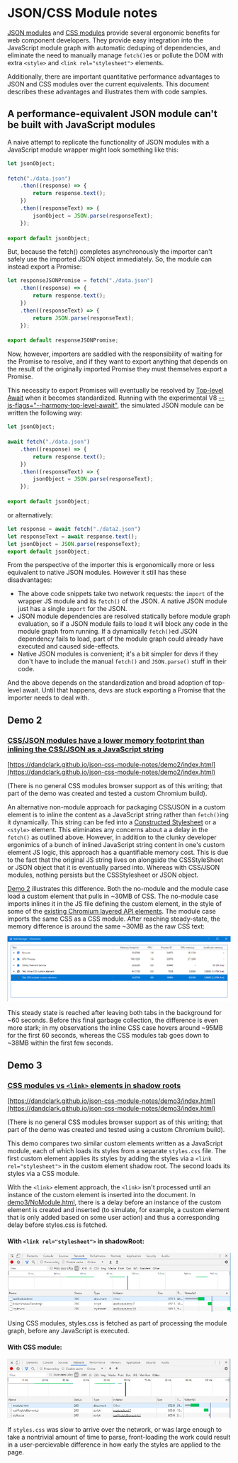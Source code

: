 # JSON/CSS Module notes
[JSON modules](https://github.com/whatwg/html/pull/4407) and [CSS modules](https://github.com/w3c/webcomponents/blob/gh-pages/proposals/css-modules-v1-explainer.md) provide several ergonomic benefits for web component developers.  They provide easy integration into the JavaScript module graph with automatic deduping of dependencies, and eliminate the need to manually manage `fetch()`es or pollute the DOM with extra `<style>` and `<link rel="stylesheet">` elements.

Additionally, there are important quantitative performance advantages to JSON and CSS modules over the current equivalents.  This document describes these advantages and illustrates them with code samples.

## A performance-equivalent JSON module can't be built with JavaScript modules

A naive attempt to replicate the functionality of JSON modules with a JavaScript module wrapper might look something like this:

```JavaScript
let jsonObject;

fetch("./data.json")
    .then((response) => {
        return response.text();
    })
    .then((responseText) => {
        jsonObject = JSON.parse(responseText);
    });

export default jsonObject;
```

But, because the fetch() completes asynchronously the importer can't safely use the imported JSON object immediately.  So, the module can instead export a Promise:

```JavaScript
let responseJSONPromise = fetch("./data.json")
    .then((response) => {
        return response.text();
    })
    .then((responseText) => {
        return JSON.parse(responseText);
    });

export default responseJSONPromise;
```

Now, however, importers are saddled with the responsibility of waiting for the Promise to resolve, and if they want to export anything that depends on the result of the originally imported Promise they must themselves export a Promise.

This necessity to export Promises will eventually be resolved by [Top-level Await](https://github.com/tc39/proposal-top-level-await) when it becomes standardized.
Running with the experimental V8 [--js-flags="--harmony-top-level-await"](https://bugs.chromium.org/p/v8/issues/detail?id=9344),
the simulated JSON module can be written the following way:

```JavaScript
let jsonObject;

await fetch("./data.json")
    .then((response) => {
        return response.text();
    })
    .then((responseText) => {
        jsonObject = JSON.parse(responseText);
    });

export default jsonObject;
```

or alternatively:

```JavaScript
let response = await fetch("./data2.json")
let responseText = await response.text();
let jsonObject = JSON.parse(responseText);
export default jsonObject;
```

From the perspective of the importer this is ergonomically more or less equivalent to native JSON modules.  However it still has these disadvantages:
 - The above code snippets take two network requests: the `import` of the wrapper JS module and its `fetch()` of the JSON.  A native JSON module just has a single `import` for the JSON.
 - JSON module dependencies are resolved statically before module graph evaluation, so if a JSON module fails to load it will block any code in the module graph from running.  If a dynamically `fetch()`ed JSON dependency fails to load, part of the module graph could already have executed and caused side-effects.
 - Native JSON modules is convenient; it's a bit simpler for devs if they don't have to include the manual `fetch()` and `JSON.parse()` stuff in their code.

And the above depends on the standardization and broad adoption of top-level await.  Until that happens, devs are stuck exporting a Promise that the importer needs to deal with.

## Demo 2
### [CSS/JSON modules have a lower memory footprint than inlining the CSS/JSON as a JavaScript string](https://dandclark.github.io/json-css-module-notes/demo2/index.html)
[https://dandclark.github.io/json-css-module-notes/demo2/index.html](https://dandclark.github.io/json-css-module-notes/demo2/index.html)

(There is no general CSS modules browser support as of this writing; that part of the demo was created and tested a custom Chromium build).

An alternative non-module approach for packaging CSS/JSON in a custom element is to inline the content as a JavaScript string rather than `fetch()`ing it dynamically.  This string can be fed into a [Constructed Stylesheet](https://developers.google.com/web/updates/2019/02/constructable-stylesheets) or a `<style>` element.
This eliminates any concerns about a a delay in the `fetch()` as outlined above.  However, in addition to the clunky developer ergonimics
of a bunch of inlined JavaScript string content in one's custom element JS logic, this approach has a quantifiable memory cost.  This is due to the fact that the original JS string lives on alongside the CSSStyleSheet or JSON object that it is eventually parsed into.  Whereas with CSS/JSON modules, nothing persists but the CSSStylesheet or JSON object.

[Demo 2](https://dandclark.github.io/json-css-module-notes/demo2/index.html) illustrates this difference.  Both the no-module and the module case load a custom element that pulls in ~30MB of CSS.  The no-module case imports inlines it in the JS file defining the custom element, in the style of some of the [existing Chromium layered API elements](https://cs.chromium.org/chromium/src/third_party/blink/renderer/core/script/resources/layered_api/elements/).  The module case imports the same CSS as a CSS module.  After reaching steady-state, the memory difference is around the same ~30MB as the raw CSS text:

![Memory savings with CSS modules versus inlined CSS-as-JS-string](demo2/steadyState.PNG)

This steady state is reached after leaving both tabs in the background for ~60 seconds.  Before this final garbage collection, the difference is even more stark; in my observations the inline CSS case hovers around ~95MB for the first 60 seconds, whereas the CSS modules tab goes down to ~38MB within the first few seconds.


## Demo 3
### [CSS modules vs `<link>` elements in shadow roots](https://dandclark.github.io/json-css-module-notes/demo3/index.html)
[https://dandclark.github.io/json-css-module-notes/demo3/index.html](https://dandclark.github.io/json-css-module-notes/demo3/index.html)

(There is no general CSS modules browser support as of this writing; that part of the demo was created and tested using a custom Chromium build).

This demo compares two similar custom elements written as a JavaScript module, each of which loads its styles from a separate `styles.css` file.  The first custom element applies its styles by adding the styles via a `<link rel="stylesheet">` in the custom element shadow root.  The second loads its styles via a CSS module.

With the `<link>` element approach, the `<link>` isn't processed until an instance of the custom element is inserted into the document.  In [demo3/NoModule.html](demo3/noModule.html), there is a delay before an instance of the custom element is created and inserted (to simulate, for example, a custom element that is only added based on some user action) and thus a corresponding delay before styles.css is fetched.

#### With `<link rel="stylesheet">` in shadowRoot:
![With <link rel="stylesheet"> in shadowRoot](demo3/noModule.PNG)

Using CSS modules, styles.css is fetched as part of processing the module graph, before any JavaScript is executed.

#### With CSS module:
![With CSSmodule](demo3/module.PNG)

If `styles.css` was slow to arrive over the network, or was large enough to take a nontrivial amount of time to parse, front-loading the work could result in a user-percievable difference in how early the styles are applied to the page.
